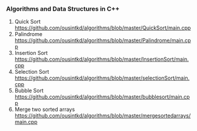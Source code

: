 ### Algorithms and Data Structures in C++

   1. Quick Sort https://github.com/ousintkd/algorithms/blob/master/QuickSort/main.cpp      
   2. Palindrome https://github.com/ousintkd/algorithms/blob/master/Palindrome/main.cpp
   3. Insertion Sort https://github.com/ousintkd/algorithms/blob/master/InsertionSort/main.cpp
   4. Selection Sort https://github.com/ousintkd/algorithms/blob/master/selectionSort/main.cpp
   5. Bubble Sort https://github.com/ousintkd/algorithms/blob/master/bubblesort/main.cpp
   6. Merge two sorted arrays https://github.com/ousintkd/algorithms/blob/master/mergesortedarrays/main.cpp
